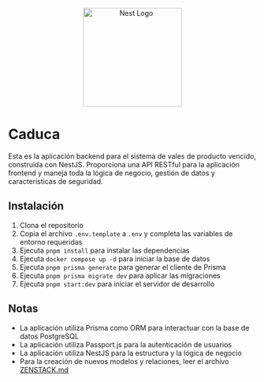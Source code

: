 <p align="center">
  <a href="http://nestjs.com/" target="blank"><img src="https://nestjs.com/img/logo-small.svg" width="200" alt="Nest Logo" /></a>
</p>

# Caduca

Esta es la aplicación backend para el sistema de vales de producto vencido, construida con NestJS. Proporciona una API RESTful para la aplicación frontend y maneja toda la lógica de negocio, gestión de datos y características de seguridad.

## Instalación

1. Clona el repositorio
2. Copia el archivo `.env.template` a `.env` y completa las variables de entorno requeridas
3. Ejecuta `pnpm install` para instalar las dependencias
4. Ejecuta `docker compose up -d` para iniciar la base de datos
5. Ejecuta `pnpm prisma generate` para generar el cliente de Prisma
6. Ejecuta `pnpm prisma migrate dev` para aplicar las migraciones
7. Ejecuta `pnpm start:dev` para iniciar el servidor de desarrollo

## Notas

- La aplicación utiliza Prisma como ORM para interactuar con la base de datos PostgreSQL
- La aplicación utiliza Passport.js para la autenticación de usuarios
- La aplicación utiliza NestJS para la estructura y la lógica de negocio
- Para la creación de nuevos modelos y relaciones, leer el archivo [ZENSTACK.md](ZENSTACK.md)
